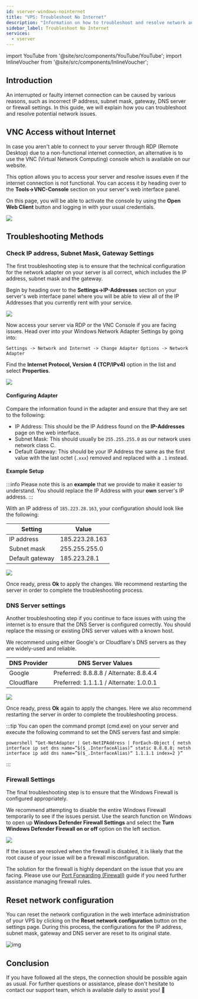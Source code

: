 ```yaml
---
id: vserver-windows-nointernet
title: "VPS: Troubleshoot No Internet"
description: "Information on how to troubleshoot and resolve network and internet issues on Windows VPS from ZAP-Hosting"
sidebar_label: Troubleshoot No Internet
services:
  - vserver
---
```


import YouTube from '@site/src/components/YouTube/YouTube';
import InlineVoucher from '@site/src/components/InlineVoucher';

## Introduction

An interrupted or faulty internet connection can be caused by various reasons, such as incorrect IP address, subnet mask, gateway, DNS server or firewall settings. In this guide, we will explain how you can troubleshoot and resolve potential network issues.

<YouTube videoId="VfZyNge5ikA" imageSrc="https://screensaver01.zap-hosting.com/index.php/s/pqpjBWoHGJWztQG/preview" title="How to Fix Internet Connection Issues on Windows VPS" description="Feel like you understand better when you see things in action? We’ve got you! Dive into our video that breaks it all down for you. Whether you're in a rush or just prefer to soak up information in the most engaging way possible!"/>



<InlineVoucher />

## VNC Access without Internet

In case you aren't able to connect to your server through RDP (Remote Desktop) due to a non-functional internet connection, an alternative is to use the VNC (Virtual Network Computing) console which is available on our website.

This option allows you to access your server and resolve issues even if the internet connection is not functional. You can access it by heading over to the **Tools->VNC-Console** section on your server's web interface panel.

On this page, you will be able to activate the console by using the **Open Web Client** button and logging in with your usual credentials.

![](https://screensaver01.zap-hosting.com/index.php/s/L9ZPLHEXbydc6ZS/preview)

## Troubleshooting Methods

### Check IP address, Subnet Mask, Gateway Settings

The first troubleshooting step is to ensure that the technical configuration for the network adapter on your server is all correct, which includes the IP address, subnet mask and the gateway.

Begin by heading over to the **Settings->IP-Addresses** section on your server's web interface panel where you will be able to view all of the IP Addresses that you currently rent with your service.

![](https://screensaver01.zap-hosting.com/index.php/s/8gF7Qsq5k5aYxbq/preview)

Now access your server via RDP or the VNC Console if you are facing issues. Head over into your Windows Network Adapter Settings by going into: 
```
Settings -> Network and Internet -> Change Adapter Options -> Network Adapter
```

Find the **Internet Protocol, Version 4 (TCP/IPv4)** option in the list and select **Properties**.

![](https://screensaver01.zap-hosting.com/index.php/s/xYSSa2txkRkM4bx/preview)

#### Configuring Adapter

Compare the information found in the adapter and ensure that they are set to the following:
- IP Address: This should be the IP Address found on the **IP-Addresses** page on the web interface.
- Subnet Mask: This should usually be `255.255.255.0` as our network uses network class C.
- Default Gateway: This should be your IP Address the same as the first value with the last octet (`.xxx`) removed and replaced with a `.1` instead.

#### Example Setup

:::info
Please note this is an **example** that we provide to make it easier to understand. You should replace the IP Address with your **own** server's IP address.
:::

With an IP address of `185.223.28.163`, your configuration should look like the following:

| Setting         | Value          |
| --------------- | -------------- |
| IP address      | 185.223.28.163 |
| Subnet mask     | 255.255.255.0  |
| Default gateway | 185.223.28.1   |

![](https://screensaver01.zap-hosting.com/index.php/s/PTjQZc5gqP2okAC/preview)

Once ready, press **Ok** to apply the changes. We recommend restarting the server in order to complete the troubleshooting process.



### DNS Server settings

Another troubleshooting step if you continue to face issues with using the internet is to ensure that the DNS Server is configured correctly. You should replace the missing or existing DNS server values with a known host.

We recommend using either Google's or Cloudflare's DNS servers as they are widely-used and reliable.

| DNS Provider | DNS Server Values                     |
| ------------ | ------------------------------------- |
| Google       | Preferred: 8.8.8.8 / Alternate: 8.8.4.4 |
| Cloudflare   | Preferred: 1.1.1.1 / Alternate: 1.0.0.1 |

![](https://screensaver01.zap-hosting.com/index.php/s/oqcR5BHBKLa3ink/preview)

Once ready, press **Ok** again to apply the changes. Here we also recommend restarting the server in order to complete the troubleshooting process.

:::tip
You can open the command prompt (cmd.exe) on your server and execute the following command to set the DNS servers fast and simple: 
```
powershell “Get-NetAdapter | Get-NetIPAddress | ForEach-Object { netsh interface ip set dns name=”$($_.InterfaceAlias)“ static 8.8.8.8; netsh interface ip add dns name=”$($_.InterfaceAlias)“ 1.1.1.1 index=2 }”
```
:::



### Firewall Settings

The final troubleshooting step is to ensure that the Windows Firewall is configured appropriately. 

We recommend attempting to disable the entire Windows Firewall temporarily to see if the issues persist. Use the search function on Windows to open up **Windows Defender Firewall Settings** and select the **Turn Windows Defender Firewall on or off** option on the left section.

![](https://screensaver01.zap-hosting.com/index.php/s/bWcPqHcCZ7ajJSA/preview)

If the issues are resolved when the firewall is disabled, it is likely that the root cause of your issue will be a firewall misconfiguration.

The solution for the firewall is highly dependant on the issue that you are facing. Please use our [Port Forwarding (Firewall)](vserver-windows-port.md) guide if you need further assistance managing firewall rules.



## Reset network configuration

You can reset the network configuration in the web interface administration of your VPS by clicking on the **Reset network configuration** button on the settings page. During this process, the configurations for the IP address, subnet mask, gateway and DNS server are reset to its original state. 

![img](https://screensaver01.zap-hosting.com/index.php/s/YsLZZJZEaf3pemt/preview)


## Conclusion
If you have followed all the steps, the connection should be possible again as usual. For further questions or assistance, please don't hesitate to contact our support team, which is available daily to assist you! 🙂

<InlineVoucher />

